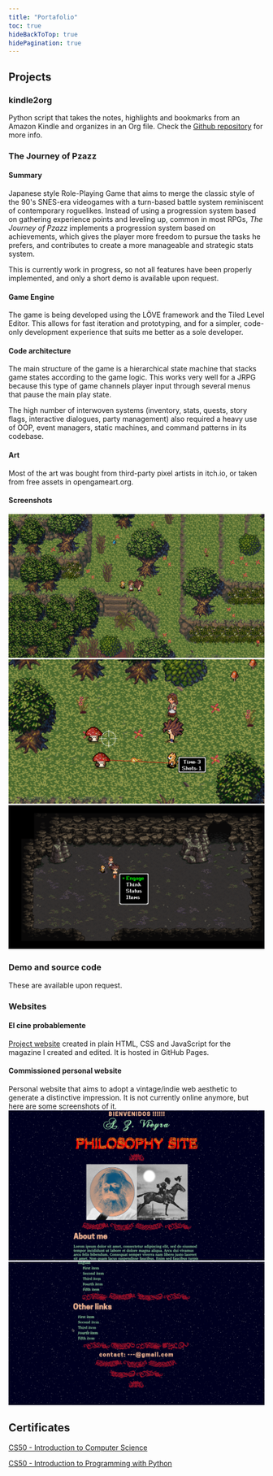 ```yaml
---
title: "Portafolio"
toc: true
hideBackToTop: true
hidePagination: true
---
```


## Projects
### **kindle2org**
Python script that takes the notes, highlights and bookmarks from an
Amazon Kindle and organizes in an Org file. Check the [Github
repository](https://github.com/AbrahamVillaFigueroa/kindle2org) for
more info.

### **The Journey of Pzazz**
#### Summary
Japanese style Role-Playing Game that aims to merge the classic style
of the 90's SNES-era videogames with a turn-based battle system
reminiscent of contemporary roguelikes. Instead of using a progression
system based on gathering experience points and leveling up, common in
most RPGs, *The Journey of Pzazz* implements a progression system
based on achievements, which gives the player more freedom to pursue
the tasks he prefers, and contributes to create a more manageable and
strategic stats system. 

This is currently work in progress, so not all features have been
properly implemented, and only a short demo is available upon request.

#### Game Engine
The game is being developed using the LÖVE framework and the Tiled
Level Editor. This allows for fast iteration and prototyping, and for
a simpler, code-only development experience that suits me better as a
sole developer.

#### Code architecture
The main structure of the game is a hierarchical state machine that
stacks game states according to the game logic. This works very well
for a JRPG because this type of game channels player input through
several menus that pause the main play state.

The high number of interwoven systems (inventory, stats, quests, story
flags, interactive dialogues, party management) also required a heavy
use of OOP, event managers, static machines, and command patterns in
its codebase.

#### Art
Most of the art was bought from third-party pixel artists in itch.io,
or taken from free assets in opengameart.org. 

#### Screenshots
![img](imgs/pzazz1.png#small)
![img](imgs/pzazz2.png#small)
![img](imgs/pzazz3.png#small)
### Demo and source code
These are available upon request. 

### **Websites**
#### El cine probablemente
[Project website](https://elcineprobablemente.com/index.html) created in plain HTML, CSS and JavaScript for the
magazine I created and edited. It is hosted in GitHub Pages. 
#### Commissioned personal website
Personal website that aims to adopt a vintage/indie web aesthetic to
generate a distinctive impression.
It is not currently online anymore, but here are some screenshots of it. 
![img](imgs/retro-web1.png#small)
![img](imgs/retro-web2.png#small)

## Certificates
[CS50 - Introduction to Computer Science](docs/CS50x.pdf)

[CS50 - Introduction to Programming with Python](docs/CS50P.pdf)

<!-- Local Variables: -->
<!-- jinx-languages: "en_US" -->
<!-- End: -->
